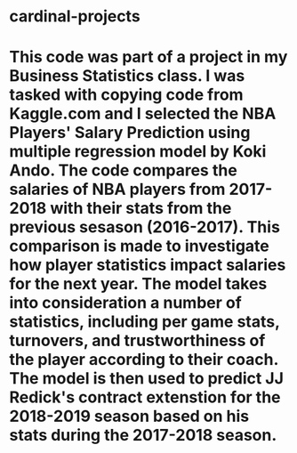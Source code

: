 # cardinal-projects
# This code was part of a project in my Business Statistics class. I was tasked with copying code from Kaggle.com and I selected the NBA Players' Salary Prediction using multiple regression model by Koki Ando. The code compares the salaries of NBA players from 2017-2018 with their stats from the previous sesason (2016-2017). This comparison is made to investigate how player statistics impact salaries for the next year. The model takes into consideration a number of statistics, including per game stats, turnovers, and trustworthiness of the player according to their coach. The model is then used to predict JJ Redick's contract extenstion for the 2018-2019 season based on his stats during the 2017-2018 season. 
